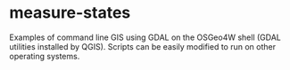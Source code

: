 # measure-states

Examples of command line GIS using GDAL on the OSGeo4W shell (GDAL utilities installed by QGIS). Scripts can be easily modified to run on other operating systems.
